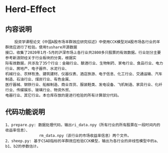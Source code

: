 # Herd-Effect
## 内容说明
        投资学课程论文《中国A股市场羊群效应研究综述》中使用CCK模型对A股市场各行业的羊群效应进行了检验。使用tushare开源数据
    接口，收集了2020年1月-5月的沪深市场上各行业共2800多只股票的有效数据。行业划分主要参考新浪财经关于行业板块的分类，根据实
    际有效数据，共涉及了35个行业：金融行业、酿酒行业、生物制药、家电行业、食品行业、电力行业、房地产、电子器件、水泥行业、
    机械行业、农林牧渔、建筑建材、仪器仪表、酒店旅游、电子信息、化工行业、交通运输、汽车制造、石油行业、煤炭行业、有色金属、
    医疗器械、钢铁行业、船舶制造、商业百货、服装鞋类、发电设备、飞机制造、家具行业、化纤行业、传媒娱乐、玻璃行业、物资外贸、
    电器行业、其它行业。本仓库存放的是进行检验的所有计算部分代码。
## 代码功能说明
    1、prepare.py: 数据处理代码，输出ri_data.npy（所有行业的所有股票在一段时间内的收益率信息）、
                   rm_data.npy（该行业的市场收益率信息）两个文件。
    2、sheep.py: 基于CSAD指标的羊群效应检验CCK模型，输出为各行业的非线性模型中的a、b1、b2的参数估计。
